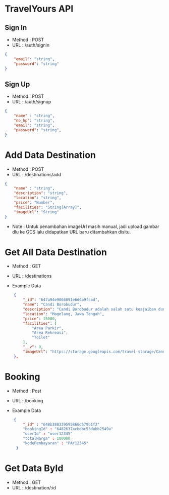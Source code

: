 # TravelYours API

## Sign In 

- Method : POST
- URL : /auth/signin

```json
{
    "email": "string",
    "password": "string"
}
```
## Sign Up 

- Method : POST
- URL : /auth/signup

```json
{
    "name" : "string",
    "no_hp": "string",
    "email": "string",
    "password": "string",
}
```

# Add Data Destination 

- Method : POST
- URL : /destinations/add

```json
{
    "name" : "string",
    "description": "string",
    "location": "string",
    "price": "Number",
    "facilities": "String[Array]",
    "imageUrl": "String"
}
```
- Note : Untuk penambahan imageUrl masih manual, jadi upload gambar dlu ke GCS lalu didapatkan URL baru ditambahkan disitu.
# Get All Data Destination

- Method : GET
- URL : /destinations

- Example Data 
```json
    {
        "_id": "647a94e9066891e6d6b9fcad",
        "name": "Candi Borobudur",
        "description": "Candi Borobudur adalah salah satu keajaiban dunia yang terletak di Kabupaten Magelang, Jawa Tengah, Indonesia. Candi ini merupakan situs arkeologi Budha terbesar di dunia dan juga merupakan warisan budaya UNESCO. Dibangun pada abad ke-8 oleh dinasti Syailendra, Candi Borobudur adalah bukti megahnya peradaban Budha pada masa lampau. Dengan desain yang rumit dan indah, candi ini terdiri dari sembilan tingkat stupa yang menggambarkan perjalanan spiritual seorang umat Budha menuju pencerahan. Selain menjadi tempat ziarah bagi umat Budha, Candi Borobudur juga menjadi daya tarik wisata yang populer di Indonesia, menarik pengunjung dari seluruh dunia untuk mengagumi keindahan dan kekayaan sejarahnya.",
        "location": "Magelang, Jawa Tengah",
        "price": 35000,
        "facilities": [
            "Area Parkir",
            "Area Rekreasi",
            "Toilet"
        ],
        "__v": 0,
        "imageUrl": "https://storage.googleapis.com/travel-storage/Candi-Burobudur.jpeg"
    },
```


# Booking
- Method : Post
- URL : /booking

- Example Data
```json
    {
        "_id" : "648b388339595866d579b1f2"
        "bookingId" : "6482637acbdbc53dabb2549a"
        "userId" : "user12345"
        "totalHarga" : 100000
        "kodePembayaran" : "PAY12345"
     }
  ```

# Get Data ById

- Method : GET
- URL : /destination/:id
